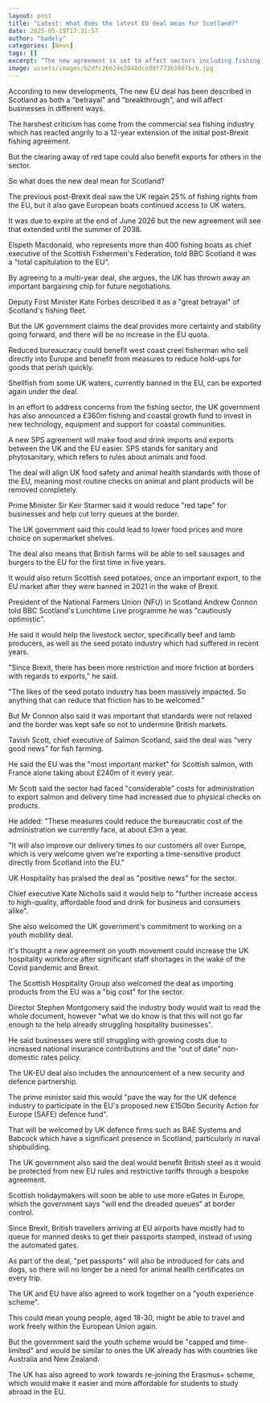 ```yaml
---
layout: post
title: "Latest: What does the latest EU deal mean for Scotland?"
date: 2025-05-19T17:31:57
author: "badely"
categories: [News]
tags: []
excerpt: "The new agreement is set to affect sectors including fishing, agriculture, hospitality and defence."
image: assets/images/b2dfc26624e2048dce89f773b3807bcb.jpg
---
```


According to new developments, The new EU deal has been described in Scotland as both a "betrayal" and "breakthrough", and will affect businesses in different ways. 

The harshest criticism has come from the commercial sea fishing industry which has reacted angrily to a 12-year extension of the initial post-Brexit fishing agreement. 

But the clearing away of red tape could also benefit exports for others in the sector.

So what does the new deal mean for Scotland? 

The previous post-Brexit deal saw the UK regain 25% of fishing rights from the EU, but it also gave European boats continued access to UK waters.

It was due to expire at the end of June 2026 but the new agreement will see that extended until the summer of 2038.

Elspeth Macdonald, who represents more than 400 fishing boats as chief executive of the Scottish Fishermen's Federation, told BBC Scotland it was a "total capitulation to the EU".

By agreeing to a multi-year deal, she argues, the UK has thrown away an important bargaining chip for future negotiations. 

Deputy First Minister Kate Forbes described it as a "great betrayal" of Scotland's fishing fleet.

But the UK government claims the deal provides more certainty and stability going forward, and there will be no increase in the EU quota.

Reduced bureaucracy could benefit west coast creel fisherman who sell directly into Europe and benefit from measures to reduce hold-ups for goods that perish quickly. 

Shellfish from some UK waters, currently banned in the EU, can be exported again under the deal. 

In an effort to address concerns from the fishing sector, the UK government has also announced a £360m fishing and coastal growth fund to invest in new technology, equipment and support for coastal communities.

A new SPS agreement will make food and drink imports and exports between the UK and the EU easier. SPS stands for sanitary and phytosanitary, which refers to rules about animals and food.

The deal will align UK food safety and animal health standards with those of the EU, meaning most routine checks on animal and plant products will be removed completely.

Prime Minister Sir Keir Starmer said it would reduce "red tape" for businesses and help cut lorry queues at the border.

The UK government said this could lead to lower food prices and more choice on supermarket shelves.

The deal also means that British farms will be able to sell sausages and burgers to the EU for the first time in five years.

It would also return Scottish seed potatoes, once an important export, to the EU market after they were banned in 2021 in the wake of Brexit.

President of the National Farmers Union (NFU) in Scotland Andrew Connon told BBC Scotland's Lunchtime Live programme he was "cautiously optimistic".

He said it would help the livestock sector, specifically beef and lamb producers, as well as the seed potato industry which had suffered in recent years.

"Since Brexit, there has been more restriction and more friction at borders with regards to exports," he said. 

"The likes of the seed potato industry has been massively impacted. So anything that can reduce that friction has to be welcomed."

But Mr Connon also said it was important that standards were not relaxed and the border was kept safe so not to undermine British markets.

Tavish Scott, chief executive of Salmon Scotland, said the deal was "very good news" for fish farming.

He said the EU was the "most important market" for Scottish salmon, with France alone taking about £240m of it every year.

Mr Scott said the sector had faced "considerable" costs for administration to export salmon and delivery time had increased due to physical checks on products.

He added: "These measures could reduce the bureaucratic cost of the administration we currently face, at about £3m a year.

"It will also improve our delivery times to our customers all over Europe, which is very welcome given we're exporting a time-sensitive product directly from Scotland into the EU."

UK Hospitality has praised the deal as "positive news" for the sector.

Chief executive Kate Nicholls said it would help to "further increase access to high-quality, affordable food and drink for business and consumers alike".

She also welcomed the UK government's commitment to working on a youth mobility deal.

It's thought a new agreement on youth movement could increase the UK hospitality workforce after significant staff shortages in the wake of the Covid pandemic and Brexit.

The Scottish Hospitality Group also welcomed the deal as importing products from the EU was a "big cost" for the sector.

Director Stephen Montgomery said the industry body would wait to read the whole document, however "what we do know is that this will not go far enough to the help already struggling hospitality businesses".

He said businesses were still struggling with growing costs due to increased national insurance contributions and the "out of date" non-domestic rates policy.

The UK-EU deal also includes the announcement of a new security and defence partnership.

The prime minister said this would "pave the way for the UK defence industry to participate in the EU's proposed new £150bn Security Action for Europe (SAFE) defence fund".

That will be welcomed by UK defence firms such as BAE Systems and Babcock which have a significant presence in Scotland, particularly in naval shipbuilding.

The UK government also said the deal would benefit British steel as it would be protected from new EU rules and restrictive tariffs through a bespoke agreement.

Scottish holidaymakers will soon be able to use more eGates in Europe, which the government says "will end the dreaded queues" at border control.

Since Brexit, British travellers arriving at EU airports have mostly had to queue for manned desks to get their passports stamped, instead of using the automated gates.

As part of the deal, "pet passports" will also be introduced for cats and dogs, so there will no longer be a need for animal health certificates on every trip.

The UK and EU have also agreed to work together on a "youth experience scheme".

This could mean young people, aged 18-30, might be able to travel and work freely within the European Union again.

But the government said the youth scheme would be "capped and time-limited" and would be similar to ones the UK already has with countries like Australia and New Zealand.

The UK has also agreed to work towards re-joining the Erasmus+ scheme, which would make it easier and more affordable for students to study abroad in the EU.

